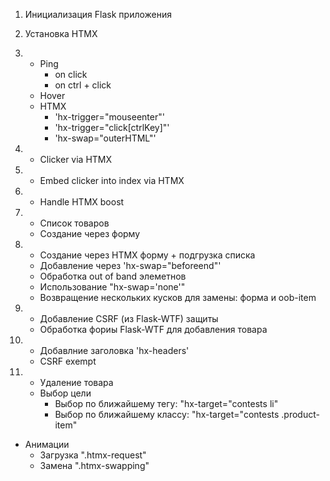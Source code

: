 1. Инициализация Flask приложения

2. Установка HTMX

3.  - Ping
        - on click
        - on ctrl + click
    - Hover
    - HTMX
        - 'hx-trigger="mouseenter"'
        - 'hx-trigger="click[ctrlKey]"'
        - 'hx-swap="outerHTML"'

4. - Clicker via HTMX

5. - Embed clicker into index via HTMX

6. - Handle HTMX boost

7. - Список товаров
   - Создание через форму

8. - Создание через HTMX форму + подгрузка списка
   - Добавление через 'hx-swap="beforeend"' 
   - Обработка out of band элеметнов
   - Использование "hx-swap='none'"
   - Возвращение нескольких кусков для замены: форма и ооb-item

9. - Добавление CSRF (из Flask-WTF) защиты   
   - Обработка фориы Flask-WTF для добавления товара

10. - Добавлние заголовка 'hx-headers'
    - CSRF exempt 

11. - Удаление товара
    - Выбор цели
      - Bыбор по ближайшему тегу: "hx-target="contests li"
      - Bыбор по ближайшему классу: "hx-target="contests .product-item"
   - Анимации
      - Загрузка ".htmx-request"
      - Замена ".htmx-swapping"

   